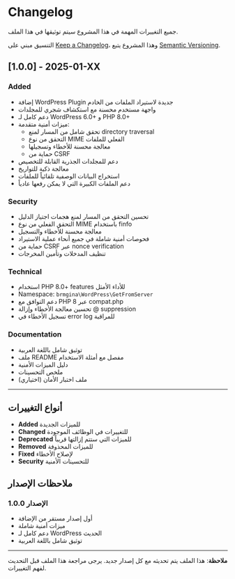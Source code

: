 # Changelog

جميع التغييرات المهمة في هذا المشروع سيتم توثيقها في هذا الملف.

التنسيق مبني على [Keep a Changelog](https://keepachangelog.com/en/1.0.0/)،
وهذا المشروع يتبع [Semantic Versioning](https://semver.org/spec/v2.0.0.html).

## [1.0.0] - 2025-01-XX

### Added
- إضافة WordPress Plugin جديدة لاستيراد الملفات من الخادم
- واجهة مستخدم محسنة مع استكشاف شجري للمجلدات
- دعم كامل لـ WordPress 6.0+ و PHP 8.0+
- ميزات أمنية متقدمة:
  - تحقق شامل من المسار لمنع directory traversal
  - التحقق من نوع MIME الفعلي للملفات
  - معالجة محسنة للأخطاء وتسجيلها
  - حماية من CSRF
- دعم للمجلدات الجذرية القابلة للتخصيص
- معالجة ذكية للتواريخ
- استخراج البيانات الوصفية تلقائياً للملفات
- دعم الملفات الكبيرة التي لا يمكن رفعها عادياً

### Security
- تحسين التحقق من المسار لمنع هجمات اجتياز الدليل
- التحقق الفعلي من نوع MIME باستخدام finfo
- معالجة محسنة للأخطاء والتسجيل
- فحوصات أمنية شاملة في جميع أنحاء عملية الاستيراد
- حماية من CSRF عبر nonce verification
- تنظيف المدخلات وتأمين المخرجات

### Technical
- استخدام PHP 8.0+ features للأداء الأمثل
- Namespace: `brmgina\WordPress\GetFromServer`
- دعم التوافق مع PHP 8 عبر compat.php
- تحسين معالجة الأخطاء وإزالة @ suppression
- تسجيل الأخطاء في error log للمراقبة

### Documentation
- توثيق شامل باللغة العربية
- ملف README مفصل مع أمثلة الاستخدام
- دليل الميزات الأمنية
- ملخص التحسينات
- ملف اختبار الأمان (اختياري)

---

## أنواع التغييرات

- **Added** للميزات الجديدة
- **Changed** للتغييرات في الوظائف الموجودة
- **Deprecated** للميزات التي ستتم إزالتها قريباً
- **Removed** للميزات المحذوفة
- **Fixed** لإصلاح الأخطاء
- **Security** للتحسينات الأمنية

## ملاحظات الإصدار

### الإصدار 1.0.0
- أول إصدار مستقر من الإضافة
- ميزات أمنية شاملة
- دعم كامل لـ WordPress الحديث
- توثيق شامل باللغة العربية

---

**ملاحظة**: هذا الملف يتم تحديثه مع كل إصدار جديد. يرجى مراجعة هذا الملف قبل التحديث لفهم التغييرات.
